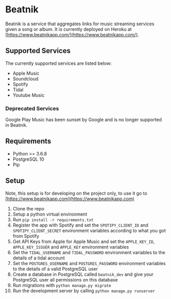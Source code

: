 # Beatnik

Beatnik is a service that aggregates links for music streaming services given a song or album. It is currently deployed on Heroku at [https://www.beatnikapp.com/](https://www.beatnikapp.com/).

## Supported Services

The currently supported services are listed below:
- Apple Music
- Soundcloud
- Spotify
- Tidal
- Youtube Music

### Deprecated Services
Google Play Music has been sunset by Google and is no longer supported in Beatnik.

## Requirements
- Python >= 3.6.8
- PostgreSQL 10
- Pip

## Setup

Note, this setup is for developing on the project only, to use it go to [https://www.beatnikapp.com](https://www.beatnikapp.com)

1. Clone the repo
2. Setup a python virtual environment
3. Run `pip install -r requirements.txt`
4. Register the app with Spotify and set the `SPOTIPY_CLIENT_ID` and `SPOTIPY_CLIENT_SECRET` environment variables according to what you got from Spotify
5. Get API Keys from Apple for Apple Music and set the `APPLE_KEY_ID`, `APPLE_KEY_ISSUER` and `APPLE_KEY` environment variables
6. Set the `TIDAL_USERNAME` and `TIDAL_PASSWORD` environment variables to the details of a tidal account
7. Set the `POSTGRES_USERNAME` and `POSTGRES_PASSWORD` environment variables to the details of a valid PostgreSQL user
8. Create a database in PostgreSQL called `beatnik_dev` and give your PostgreSQL user all permissions on this database
9. Run migrations with `python manage.py migrate`
10. Run the development server by calling `python manage.py runserver`
